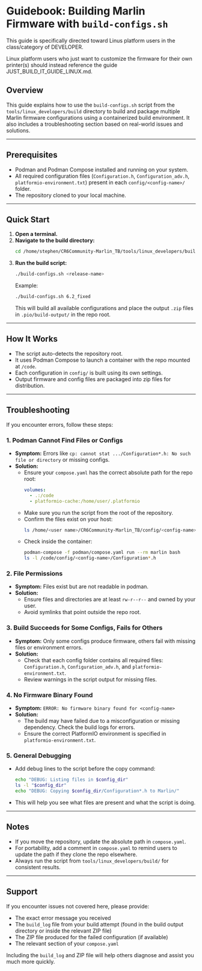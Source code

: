 # Guidebook: Building Marlin Firmware with `build-configs.sh`

This guide is specifically directed toward Linus platform users in the class/category of DEVELOPER.  

Linux platform users who just want to customize the firmware for their own printer(s) should instead reference the guide JUST_BUILD_IT_GUIDE_LINUX.md.


## Overview
This guide explains how to use the `build-configs.sh` script from the `tools/linux_developers/build` directory to build and package multiple Marlin firmware configurations using a containerized build environment. It also includes a troubleshooting section based on real-world issues and solutions.

---

## Prerequisites
- Podman and Podman Compose installed and running on your system.
- All required configuration files (`Configuration.h`, `Configuration_adv.h`, `platformio-environment.txt`) present in each `config/<config-name>/` folder.
- The repository cloned to your local machine.

---

## Quick Start
1. **Open a terminal.**
2. **Navigate to the build directory:**
   ```bash
   cd /home/stephen/CR6Community-Marlin_TB/tools/linux_developers/build
   ```
3. **Run the build script:**
   ```bash
   ./build-configs.sh <release-name>
   ```
   Example:
   ```bash
   ./build-configs.sh 6.2_fixed
   ```
   This will build all available configurations and place the output `.zip` files in `.pio/build-output/` in the repo root.

---

## How It Works
- The script auto-detects the repository root.
- It uses Podman Compose to launch a container with the repo mounted at `/code`.
- Each configuration in `config/` is built using its own settings.
- Output firmware and config files are packaged into zip files for distribution.

---

## Troubleshooting
If you encounter errors, follow these steps:

### 1. Podman Cannot Find Files or Configs
- **Symptom:** Errors like `cp: cannot stat .../Configuration*.h: No such file or directory` or missing configs.
- **Solution:**
  - Ensure your `compose.yaml` has the correct absolute path for the repo root:
    ```yaml
    volumes:
      - .:/code
      - platformio-cache:/home/user/.platformio
    ```
  - Make sure you run the script from the root of the repository.
  - Confirm the files exist on your host:
    ```bash
    ls /home/<user name>/CR6Community-Marlin_TB/config/<config-name>/Configuration*.h
    ```
  - Check inside the container:
    ```bash
    podman-compose -f podman/compose.yaml run --rm marlin bash
    ls -l /code/config/<config-name>/Configuration*.h
    ```

### 2. File Permissions
- **Symptom:** Files exist but are not readable in podman.
- **Solution:**
  - Ensure files and directories are at least `rw-r--r--` and owned by your user.
  - Avoid symlinks that point outside the repo root.

### 3. Build Succeeds for Some Configs, Fails for Others
- **Symptom:** Only some configs produce firmware, others fail with missing files or environment errors.
- **Solution:**
  - Check that each config folder contains all required files: `Configuration.h`, `Configuration_adv.h`, and `platformio-environment.txt`.
  - Review warnings in the script output for missing files.

### 4. No Firmware Binary Found
- **Symptom:** `ERROR: No firmware binary found for <config-name>`
- **Solution:**
  - The build may have failed due to a misconfiguration or missing dependency. Check the build logs for errors.
  - Ensure the correct PlatformIO environment is specified in `platformio-environment.txt`.

### 5. General Debugging
- Add debug lines to the script before the copy command:
  ```bash
  echo "DEBUG: Listing files in $config_dir"
  ls -l "$config_dir"
  echo "DEBUG: Copying $config_dir/Configuration*.h to Marlin/"
  ```
- This will help you see what files are present and what the script is doing.

---

## Notes
- If you move the repository, update the absolute path in `compose.yaml`.
- For portability, add a comment in `compose.yaml` to remind users to update the path if they clone the repo elsewhere.
- Always run the script from `tools/linux_developers/build/` for consistent results.

---

## Support
If you encounter issues not covered here, please provide:
- The exact error message you received
- The `build_log` file from your build attempt (found in the build output directory or inside the relevant ZIP file)
- The ZIP file produced for the failed configuration (if available)
- The relevant section of your `compose.yaml`

Including the `build_log` and ZIP file will help others diagnose and assist you much more quickly.
